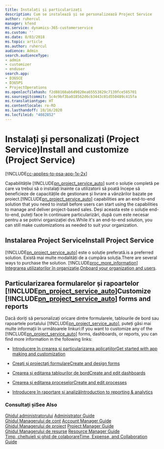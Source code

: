 ```yaml
---
title: Instalați și particularizați
description: Cum se instalează și se personalizează Project Service
author: ruhercul
manager: kfend
ms.service: dynamics-365-customerservice
ms.custom: ''
ms.date: 8/03/2018
ms.topic: article
ms.author: ruhercul
audience: Admin
search.audienceType:
- admin
- customizer
- enduser
search.app:
- D365CE
- D365PS
- ProjectOperations
ms.openlocfilehash: f2d88160ab6d9020ea65553829c7139fce585701
ms.sourcegitcommit: 5c4c9bf3ba018562d6cb3443c01d550489c415fa
ms.translationtype: HT
ms.contentlocale: ro-RO
ms.lasthandoff: 10/16/2020
ms.locfileid: "4082852"
---
```

# <a name="install-and-customize-project-service"></a><span data-ttu-id="dea21-103">Instalați și personalizați (Project Service)</span><span class="sxs-lookup"><span data-stu-id="dea21-103">Install and customize (Project Service)</span></span>

[!INCLUDE[cc-applies-to-psa-app-1x-2x](../includes/cc-applies-to-psa-app-1x-2x.md)]

<span data-ttu-id="dea21-104">Capabilitățile [!INCLUDE[pn_project_service_auto](../includes/pn-project-service-auto.md)] sunt o soluție completă pe care va trebui să o instalați înainte ca utilizatorii să poată începe să beneficieze de capacitățile de gestionare și livrare a vânzărilor bazate pe proiect.</span><span class="sxs-lookup"><span data-stu-id="dea21-104">[!INCLUDE[pn_project_service_auto](../includes/pn-project-service-auto.md)] capabilities are an end-to-end solution that you need to install before users can start using the capabilities to manage and deliver project-based sales.</span></span> <span data-ttu-id="dea21-105">Deși aceasta este o soluție end-to-end, puteți face în continuare particularizări, după cum este necesar pentru a se potrivi organizației dvs.</span><span class="sxs-lookup"><span data-stu-id="dea21-105">While it's an end-to-end solution, you can still make customizations as needed to suit your organization.</span></span>  
<!-- TODO: I expect to find the information on how to get and install this here. Please find that and add it here. Same for Project Service.--> 
  
## <a name="install-project-service"></a><span data-ttu-id="dea21-106">Instalarea Project Service</span><span class="sxs-lookup"><span data-stu-id="dea21-106">Install Project Service</span></span>  
 [!INCLUDE[pn_project_service_auto](../includes/pn-project-service-auto.md)] <span data-ttu-id="dea21-107">este o soluție preferată.</span><span class="sxs-lookup"><span data-stu-id="dea21-107">is a preferred solution.</span></span> <span data-ttu-id="dea21-108">Există mai multe modalități de a cumpăra soluția.</span><span class="sxs-lookup"><span data-stu-id="dea21-108">There are several ways to purchase the solution.</span></span> [!INCLUDE[proc_more_information](../includes/proc-more-information.md)] <span data-ttu-id="dea21-109">[Integrarea utilizatorilor în organizație](https://docs.microsoft.com/dynamics365/customerengagement/on-premises/admin/onboard-your-organization-and-users-to-dynamics-365-online).</span><span class="sxs-lookup"><span data-stu-id="dea21-109">[Onboard your organization and users](https://docs.microsoft.com/dynamics365/customerengagement/on-premises/admin/onboard-your-organization-and-users-to-dynamics-365-online).</span></span>  
  
## <a name="customize-pn_project_service_auto-forms-and-reports"></a><span data-ttu-id="dea21-110">Particularizarea formularelor și rapoartelor [!INCLUDE[pn_project_service_auto](../includes/pn-project-service-auto.md)]</span><span class="sxs-lookup"><span data-stu-id="dea21-110">Customize [!INCLUDE[pn_project_service_auto](../includes/pn-project-service-auto.md)] forms and reports</span></span>  
 <span data-ttu-id="dea21-111">Dacă doriți să personalizați oricare dintre formularele, tablourile de bord sau rapoartele portalului [!INCLUDE[pn_project_service_auto](../includes/pn-project-service-auto.md)], puteți găsi mai multe informații în următoarele linkuri:</span><span class="sxs-lookup"><span data-stu-id="dea21-111">If you want to customize any of the [!INCLUDE[pn_project_service_auto](../includes/pn-project-service-auto.md)] forms, dashboards, or reports, you can find more information in the following links:</span></span>  
  
- [<span data-ttu-id="dea21-112">Introducere în crearea și particularizarea aplicațiilor</span><span class="sxs-lookup"><span data-stu-id="dea21-112">Get started with app making and customization</span></span>](https://docs.microsoft.com/dynamics365/customerengagement/on-premises/customize/getting-started-customization)  
  
- [<span data-ttu-id="dea21-113">Creați și proiectați formulare</span><span class="sxs-lookup"><span data-stu-id="dea21-113">Create and design forms</span></span>](https://docs.microsoft.com/dynamics365/customerengagement/on-premises/customize/create-design-forms)  
  
- [<span data-ttu-id="dea21-114">Crearea și editarea tablourilor de bord</span><span class="sxs-lookup"><span data-stu-id="dea21-114">Create and edit dashboards</span></span>](https://docs.microsoft.com/dynamics365/customerengagement/on-premises/customize/create-edit-dashboards)  
  
- [<span data-ttu-id="dea21-115">Crearea și editarea proceselor</span><span class="sxs-lookup"><span data-stu-id="dea21-115">Create and edit processes</span></span>](https://docs.microsoft.com/dynamics365/customerengagement/on-premises/customize/guide-staff-through-common-tasks-processes)  
  
- [<span data-ttu-id="dea21-116">Introducere în raportare și analiză</span><span class="sxs-lookup"><span data-stu-id="dea21-116">Introduction to reporting & analytics</span></span>](https://docs.microsoft.com/dynamics365/customerengagement/on-premises/analytics/reporting-analytics-with-dynamics-365)  
  
### <a name="see-also"></a><span data-ttu-id="dea21-117">Consultați și</span><span class="sxs-lookup"><span data-stu-id="dea21-117">See Also</span></span>  
 <span data-ttu-id="dea21-118">[Ghidul administratorului](../psa/admin-guide.md) </span><span class="sxs-lookup"><span data-stu-id="dea21-118">[Administrator Guide](../psa/admin-guide.md) </span></span>  
 <span data-ttu-id="dea21-119">[Ghidul Managerului de cont](../psa/account-manager-guide.md) </span><span class="sxs-lookup"><span data-stu-id="dea21-119">[Account Manager Guide](../psa/account-manager-guide.md) </span></span>  
 <span data-ttu-id="dea21-120">[Ghidul Managerului de proiect](../psa/project-manager-guide.md) </span><span class="sxs-lookup"><span data-stu-id="dea21-120">[Project Manager Guide](../psa/project-manager-guide.md) </span></span>  
 <span data-ttu-id="dea21-121">[Ghidul Managerului de resurse](../psa/resource-manager-guide.md) </span><span class="sxs-lookup"><span data-stu-id="dea21-121">[Resource Manager Guide](../psa/resource-manager-guide.md) </span></span>  
 [<span data-ttu-id="dea21-122">Timp, cheltuieli și ghid de colaborare</span><span class="sxs-lookup"><span data-stu-id="dea21-122">Time, Expense, and Collaboration Guide</span></span>](../psa/time-expense-collaboration-guide.md)
